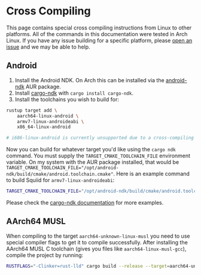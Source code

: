 # Cross Compiling

This page contains special cross compiling instructions from Linux to other platforms. All of the commands in this documentation were tested in Arch Linux. If you have any issue building for a specific platform, please [open an issue](https://gitlab.com/ImaginaryInfinity/squiid-calculator/squiid/-/issues/) and we may be able to help.

## Android
1. Install the Android NDK. On Arch this can be installed via the [android-ndk](https://aur.archlinux.org/packages/android-ndk) AUR package. 
2. Install [cargo-ndk](https://github.com/bbqsrc/cargo-ndk) with `cargo install cargo-ndk`.
3. Install the toolchains you wish to build for:
```sh
rustup target add \
    aarch64-linux-android \
    armv7-linux-androideabi \
    x86_64-linux-android

# i686-linux-android is currently unsupported due to a cross-compiling linking issue, however if anyone fixes this let us know
```

Now you can build for whatever target you'd like using the `cargo ndk` command. You must supply the `TARGET_CMAKE_TOOLCHAIN_FILE` environment variable. On my system with the AUR package installed, that would be `TARGET_CMAKE_TOOLCHAIN_FILE="/opt/android-ndk/build/cmake/android.toolchain.cmake"`. Here is an example command to build Squiid for `armv7-linux-androideabi`:

<!--TODO: change this to the makefile-->
```sh
TARGET_CMAKE_TOOLCHAIN_FILE="/opt/android-ndk/build/cmake/android.toolchain.cmake" cargo ndk --platform 33 --target armv7-linux-androideabi build --release
```

Please check the [cargo-ndk documentation](https://github.com/bbqsrc/cargo-ndk#usage) for more examples.

## AArch64 MUSL
When compiling to the target `aarch64-unknown-linux-musl` you need to use special compiler flags to get it to compile successfully. After installing the AArch64 MUSL C toolchain (gives you files like `aarch64-linux-musl-gcc`), compile the project by running:
```sh
RUSTFLAGS="-Clinker=rust-lld" cargo build --release --target=aarch64-unknown-linux-musl
```